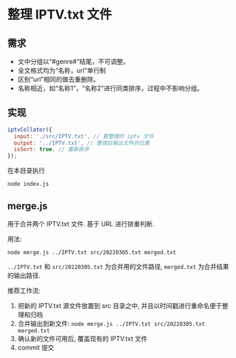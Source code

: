 # 整理 IPTV.txt 文件

## 需求
- 文中分组以“#genre#”结尾，不可调整。
- 全文格式均为“名称，url”单行制
- 区别“url”相同的做去重删除。
- 名称相近，如“名称1”，“名称2”进行同类排序，过程中不影响分组。

## 实现
```js
iptvCollator({
  input: './src/IPTV.txt', // 要整理的 iptv 文件
  output: '../IPTV.txt', // 整理后输出文件的位置
  isSort: true, // 重新排序
});
```

在本目录执行

```
node index.js
```

## merge.js

用于合并两个 IPTV.txt 文件. 基于 URL 进行排重判断.

用法:

```shell
node merge.js ../IPTV.txt src/20220305.txt merged.txt
```

`../IPTV.txt` 和 `src/20220305.txt` 为合并用的文件路径, `merged.txt` 为合并结果的输出路径.

推荐工作流:

1. 把新的 IPTV.txt 源文件放置到 src 目录之中, 并且以时间戳进行重命名便于整理和归档
2. 合并输出到新文件: `node merge.js ../IPTV.txt src/20220305.txt merged.txt`
3. 确认新的文件可用后, 覆盖现有的 IPTV.txt 文件
4. commit 提交